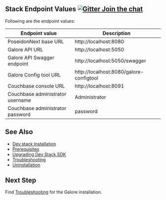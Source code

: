 ## Stack Endpoint Values  [![Gitter Join the chat](https://badges.gitter.im/Join%20Chat.svg)](https://gitter.im/kognifai/Lobby)

Following are the endpoint values:

| Endpoint value | Description  
|-------------------------|---------------
PoseidonNext base URL | http://localhost:8080
Galore API URL | http://localhost:5050
Galore API Swagger endpoint | http://localhost:5050/swagger
Galore Config tool URL | http://localhost:8080/galore-configtool
Couchbase console URL | http://localhost:8091
Couchbase administrator username | Administrator
Couchbase administrator password | password

## See Also
 
- [Dev stack Installation](Installation.md)
- [Prerequisites](Prerequisites.md)
- [Upgrading Dev Stack SDK](Upgrading%20Dev%20stack.md)
- [Troubleshooting](Troubleshooting.md)
- [Uninstallation](Uninstallation.md)

## Next Step
Find [Troubleshooting](Troubleshooting.md) for the Galore installation.
